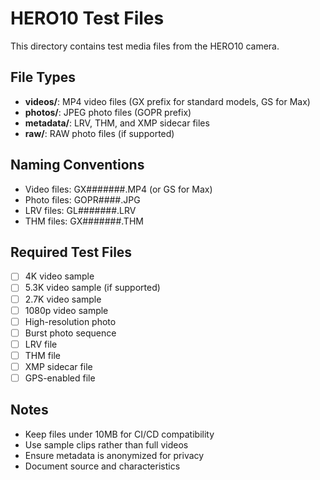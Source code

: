 # HERO10 Test Files

This directory contains test media files from the HERO10 camera.

## File Types
- **videos/**: MP4 video files (GX prefix for standard models, GS for Max)
- **photos/**: JPEG photo files (GOPR prefix)
- **metadata/**: LRV, THM, and XMP sidecar files
- **raw/**: RAW photo files (if supported)

## Naming Conventions
- Video files: GX#######.MP4 (or GS for Max)
- Photo files: GOPR####.JPG
- LRV files: GL#######.LRV
- THM files: GX#######.THM

## Required Test Files
- [ ] 4K video sample
- [ ] 5.3K video sample (if supported)
- [ ] 2.7K video sample
- [ ] 1080p video sample
- [ ] High-resolution photo
- [ ] Burst photo sequence
- [ ] LRV file
- [ ] THM file
- [ ] XMP sidecar file
- [ ] GPS-enabled file

## Notes
- Keep files under 10MB for CI/CD compatibility
- Use sample clips rather than full videos
- Ensure metadata is anonymized for privacy
- Document source and characteristics
